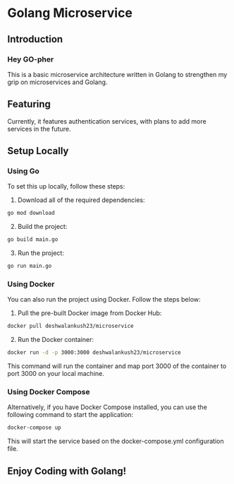 # Golang Microservice

## Introduction

### Hey GO-pher

This is a basic microservice architecture written in Golang to strengthen my grip on microservices and Golang.

## Featuring

Currently, it features authentication services, with plans to add more services in the future.

## Setup Locally

### Using Go

To set this up locally, follow these steps:

1. Download all of the required dependencies:

```bash
go mod download
```

2. Build the project:

```bash
go build main.go
```

3. Run the project:

```bash
go run main.go
```

### Using Docker

You can also run the project using Docker. Follow the steps below:

1. Pull the pre-built Docker image from Docker Hub:

```bash
docker pull deshwalankush23/microservice
```

2. Run the Docker container:

```bash
docker run -d -p 3000:3000 deshwalankush23/microservice
```

This command will run the container and map port 3000 of the container to port 3000 on your local machine.

### Using Docker Compose

Alternatively, if you have Docker Compose installed, you can use the following command to start the application:

```bash
docker-compose up
```

This will start the service based on the docker-compose.yml configuration file.

## Enjoy Coding with Golang!